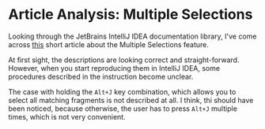 # Article Analysis: Multiple Selections

Looking through the JetBrains IntelliJ IDEA documentation library, I've come across [this](https://www.jetbrains.com/help/idea/pro-tips.html#multiple-selections) short article about the Multiple Selections feature.

At first sight, the descriptions are looking correct and straight-forward. However, when you start reproducing them in IntelliJ IDEA, some procedures described in the instruction become unclear.



The case with holding the `Alt+J` key combination, which allows you to select all matching fragments is not described at all. I think, thi should have been noticed, because otherwise, the user has to press `Alt+J` multiple times, which is not very convenient.
